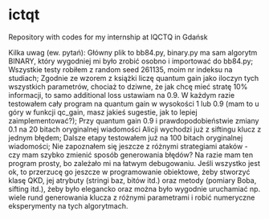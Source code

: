 # ictqt
Repository with codes for my internship at IQCTQ in Gdańsk


Kilka uwag (ew. pytań):
Główny plik to bb84.py, binary.py ma sam algorytm BINARY, który wygodniej mi było zrobić osobno i importować do bb84.py;
Wszystkie testy robiłem z random seed 261135, moim nr indeksu na studiach;
Zgodnie ze wzorem z książki liczę quantum gain jako iloczyn tych wszystkich parametrów, chociaż to dziwne, że jak chcę mieć stratę 10% informacji, to samo additional loss ustawiam na 0.9. W każdym razie testowałem cały program na quantum gain w wysokości 1 lub 0.9 (mam to u góry w funkcji qc_gain, masz jakieś sugestie, jak to lepiej zaimplementować?);
Przy quantum gain 0.9 i prawdopodobieństwie zmiany 0.1 na 20 bitach oryginalnej wiadomości Alicji wychodzi już z siftingu klucz z jednym błędem;
Dalsze etapy testowałem już na 100 bitach oryginalnej wiadomości;
Nie zapoznałem się jeszcze z różnymi strategiami ataków - czy mam szybko zmienić sposób generowania błędów?
Na razie mam ten program prosty, bo zależało mi na łatwym debugowaniu. Jeśli wszystko jest ok, to przerzucę go jeszcze w programowanie obiektowe, żeby stworzyć klasę QKD, jej atrybuty (stringi baz, bitów itd.) oraz metody (pomiary Boba, sifting itd.), żeby było elegancko oraz można było wygodnie uruchamiać np. wiele rund generowania klucza z różnymi parametrami i robić numeryczne eksperymenty na tych algorytmach.
